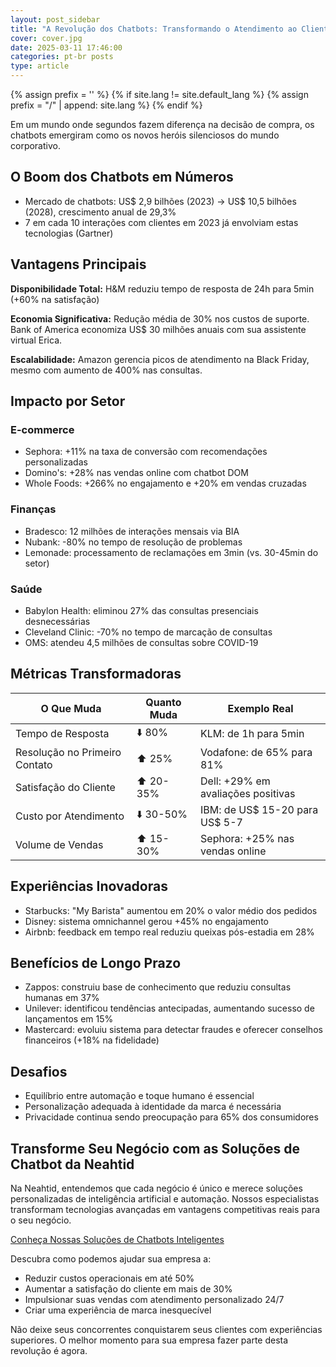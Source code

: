```yaml
---
layout: post_sidebar
title: "A Revolução dos Chatbots: Transformando o Atendimento ao Cliente e Impulsionando Vendas"
cover: cover.jpg
date: 2025-03-11 17:46:00
categories: pt-br posts
type: article
---
```


{% assign prefix = '' %}
{% if site.lang != site.default_lang %}
{% assign prefix = "/" | append: site.lang %}
{% endif %}

Em um mundo onde segundos fazem diferença na decisão de compra, os chatbots emergiram como os novos heróis silenciosos do mundo corporativo.

## O Boom dos Chatbots em Números

- Mercado de chatbots: US$ 2,9 bilhões (2023) → US$ 10,5 bilhões (2028), crescimento anual de 29,3%
- 7 em cada 10 interações com clientes em 2023 já envolviam estas tecnologias (Gartner)

## Vantagens Principais

**Disponibilidade Total:** H&M reduziu tempo de resposta de 24h para 5min (+60% na satisfação)

**Economia Significativa:** Redução média de 30% nos custos de suporte. Bank of America economiza US$ 30 milhões anuais com sua assistente virtual Erica.

**Escalabilidade:** Amazon gerencia picos de atendimento na Black Friday, mesmo com aumento de 400% nas consultas.

## Impacto por Setor

### E-commerce

- Sephora: +11% na taxa de conversão com recomendações personalizadas
- Domino's: +28% nas vendas online com chatbot DOM
- Whole Foods: +266% no engajamento e +20% em vendas cruzadas

### Finanças

- Bradesco: 12 milhões de interações mensais via BIA
- Nubank: -80% no tempo de resolução de problemas
- Lemonade: processamento de reclamações em 3min (vs. 30-45min do setor)

### Saúde

- Babylon Health: eliminou 27% das consultas presenciais desnecessárias
- Cleveland Clinic: -70% no tempo de marcação de consultas
- OMS: atendeu 4,5 milhões de consultas sobre COVID-19

## Métricas Transformadoras

| O Que Muda                    | Quanto Muda | Exemplo Real                       |
| ----------------------------- | ----------- | ---------------------------------- |
| Tempo de Resposta             | ⬇️ 80%       | KLM: de 1h para 5min               |
| Resolução no Primeiro Contato | ⬆️ 25%       | Vodafone: de 65% para 81%          |
| Satisfação do Cliente         | ⬆️ 20-35%    | Dell: +29% em avaliações positivas |
| Custo por Atendimento         | ⬇️ 30-50%    | IBM: de US$ 15-20 para US$ 5-7     |
| Volume de Vendas              | ⬆️ 15-30%    | Sephora: +25% nas vendas online    |

## Experiências Inovadoras

- Starbucks: "My Barista" aumentou em 20% o valor médio dos pedidos
- Disney: sistema omnichannel gerou +45% no engajamento
- Airbnb: feedback em tempo real reduziu queixas pós-estadia em 28%

## Benefícios de Longo Prazo

- Zappos: construiu base de conhecimento que reduziu consultas humanas em 37%
- Unilever: identificou tendências antecipadas, aumentando sucesso de lançamentos em 15%
- Mastercard: evoluiu sistema para detectar fraudes e oferecer conselhos financeiros (+18% na fidelidade)

## Desafios

- Equilíbrio entre automação e toque humano é essencial
- Personalização adequada à identidade da marca é necessária
- Privacidade continua sendo preocupação para 65% dos consumidores

## Transforme Seu Negócio com as Soluções de Chatbot da Neahtid

Na Neahtid, entendemos que cada negócio é único e merece soluções personalizadas de inteligência artificial e automação. Nossos especialistas transformam tecnologias avançadas em vantagens competitivas reais para o seu negócio.

[Conheça Nossas Soluções de Chatbots Inteligentes](/pt-br/services/artificial-intelligence-and-automation/chatbots/)

Descubra como podemos ajudar sua empresa a:

- Reduzir custos operacionais em até 50%
- Aumentar a satisfação do cliente em mais de 30%
- Impulsionar suas vendas com atendimento personalizado 24/7
- Criar uma experiência de marca inesquecível

Não deixe seus concorrentes conquistarem seus clientes com experiências superiores. O melhor momento para sua empresa fazer parte desta revolução é agora.
